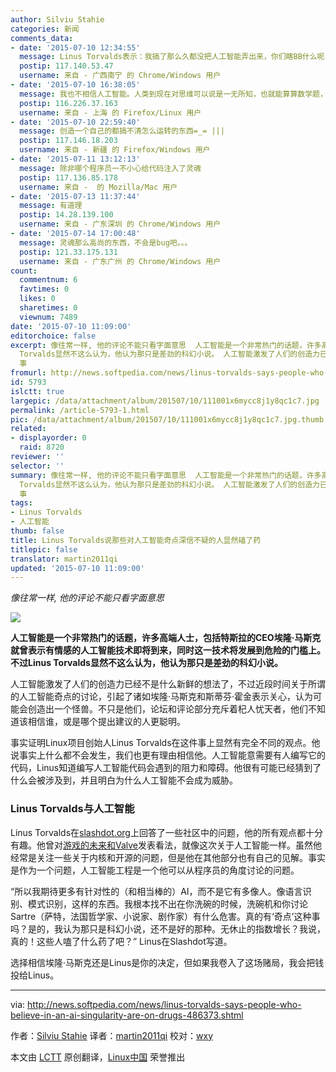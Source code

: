 ```yaml
---
author: Silviu Stahie
categories: 新闻
comments_data:
- date: '2015-07-10 12:34:55'
  message: Linus Torvalds表示：我搞了那么久都没把人工智能弄出来，你们瞎BB什么呢！
  postip: 117.140.53.47
  username: 来自 - 广西南宁 的 Chrome/Windows 用户
- date: '2015-07-10 16:38:05'
  message: 我也不相信人工智能。人类到现在对思维可以说是一无所知，也就能算算数学题，思维是上帝创造的。
  postip: 116.226.37.163
  username: 来自 - 上海 的 Firefox/Linux 用户
- date: '2015-07-10 22:59:40'
  message: 创造一个自己的都搞不清怎么运转的东西=_= |||
  postip: 117.146.18.203
  username: 来自 - 新疆 的 Firefox/Windows 用户
- date: '2015-07-11 13:12:13'
  message: 除非哪个程序员一不小心给代码注入了灵魂
  postip: 117.136.85.178
  username: 来自 -  的 Mozilla/Mac 用户
- date: '2015-07-13 11:37:44'
  message: 有道理
  postip: 14.28.139.100
  username: 来自 - 广东深圳 的 Chrome/Windows 用户
- date: '2015-07-14 17:00:48'
  message: 灵魂那么高尚的东西，不会是bug吧。。。
  postip: 121.33.175.131
  username: 来自 - 广东广州 的 Chrome/Windows 用户
count:
  commentnum: 6
  favtimes: 0
  likes: 0
  sharetimes: 0
  viewnum: 7489
date: '2015-07-10 11:09:00'
editorchoice: false
excerpt: 像往常一样, 他的评论不能只看字面意思  人工智能是一个非常热门的话题，许多高端人士，包括特斯拉的CEO埃隆马斯克就曾表示有情感的人工智能技术即将到来，同时这一技术将发展到危险的门槛上。不过Linus
  Torvalds显然不这么认为，他认为那只是差劲的科幻小说。 人工智能激发了人们的创造力已经不是什么新鲜的想法了，不过近段时间关于所谓的人工智能奇点的讨论，引起了诸如埃隆马斯克和斯蒂芬霍金表示关心，认为可能会创造出一个怪兽。不只是他们，论坛和评论部分充斥着杞人忧天者，他们不知道该相信谁，或是哪个提出建议的人更聪明。
  事
fromurl: http://news.softpedia.com/news/linus-torvalds-says-people-who-believe-in-an-ai-singularity-are-on-drugs-486373.shtml
id: 5793
islctt: true
largepic: /data/attachment/album/201507/10/111001x6mycc8j1y8qc1c7.jpg
permalink: /article-5793-1.html
pic: /data/attachment/album/201507/10/111001x6mycc8j1y8qc1c7.jpg.thumb.jpg
related:
- displayorder: 0
  raid: 8720
reviewer: ''
selector: ''
summary: 像往常一样, 他的评论不能只看字面意思  人工智能是一个非常热门的话题，许多高端人士，包括特斯拉的CEO埃隆马斯克就曾表示有情感的人工智能技术即将到来，同时这一技术将发展到危险的门槛上。不过Linus
  Torvalds显然不这么认为，他认为那只是差劲的科幻小说。 人工智能激发了人们的创造力已经不是什么新鲜的想法了，不过近段时间关于所谓的人工智能奇点的讨论，引起了诸如埃隆马斯克和斯蒂芬霍金表示关心，认为可能会创造出一个怪兽。不只是他们，论坛和评论部分充斥着杞人忧天者，他们不知道该相信谁，或是哪个提出建议的人更聪明。
  事
tags:
- Linus Torvalds
- 人工智能
thumb: false
title: Linus Torvalds说那些对人工智能奇点深信不疑的人显然磕了药
titlepic: false
translator: martin2011qi
updated: '2015-07-10 11:09:00'
---
```


*像往常一样, 他的评论不能只看字面意思*


![](/data/attachment/album/201507/10/111001x6mycc8j1y8qc1c7.jpg)


**人工智能是一个非常热门的话题，许多高端人士，包括特斯拉的CEO埃隆·马斯克就曾表示有情感的人工智能技术即将到来，同时这一技术将发展到危险的门槛上。不过Linus Torvalds显然不这么认为，他认为那只是差劲的科幻小说。**


人工智能激发了人们的创造力已经不是什么新鲜的想法了，不过近段时间关于所谓的人工智能奇点的讨论，引起了诸如埃隆·马斯克和斯蒂芬·霍金表示关心，认为可能会创造出一个怪兽。不只是他们，论坛和评论部分充斥着杞人忧天者，他们不知道该相信谁，或是哪个提出建议的人更聪明。


事实证明Linux项目创始人Linus Torvalds在这件事上显然有完全不同的观点。他说事实上什么都不会发生，我们也更有理由相信他。人工智能意需要有人编写它的代码，Linus知道编写人工智能代码会遇到的阻力和障碍。他很有可能已经猜到了什么会被涉及到，并且明白为什么人工智能不会成为威胁。


### Linus Torvalds与人工智能


Linus Torvalds在[slashdot.org](http://classic.slashdot.org/story/15/06/30/0058243)上回答了一些社区中的问题，他的所有观点都十分有趣。他曾对[游戏的未来和Valve](http://news.softpedia.com/news/linus-torvalds-said-valve-is-exploring-a-second-source-against-microsoft-486266.shtml)发表看法，就像这次关于人工智能一样。虽然他经常是关注一些关于内核和开源的问题，但是他在其他部分也有自己的见解。事实是作为一个问题，人工智能工程是一个他可以从程序员的角度讨论的问题。


“所以我期待更多有针对性的（和相当棒的）AI，而不是它有多像人。像语言识别、模式识别，这样的东西。我根本找不出在你洗碗的时候，洗碗机和你讨论Sartre（萨特，法国哲学家、小说家、剧作家）有什么危害。真的有‘奇点’这种事吗？是的，我认为那只是科幻小说，还不是好的那种。无休止的指数增长？我说，真的！这些人嗑了什么药了吧？” Linus在Slashdot写道。


选择相信埃隆·马斯克还是Linus是你的决定，但如果我卷入了这场赌局，我会把钱投给Linus。




---


via: <http://news.softpedia.com/news/linus-torvalds-says-people-who-believe-in-an-ai-singularity-are-on-drugs-486373.shtml>


作者：[Silviu Stahie](http://news.softpedia.com/editors/browse/silviu-stahie) 译者：[martin2011qi](https://github.com/martin2011qi) 校对：[wxy](https://github.com/wxy)


本文由 [LCTT](https://github.com/LCTT/TranslateProject) 原创翻译，[Linux中国](https://linux.cn/) 荣誉推出
